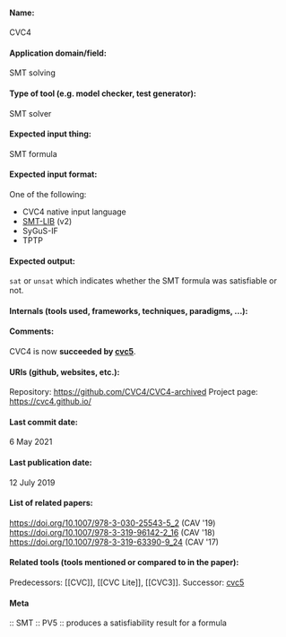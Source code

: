#### Name:
CVC4

#### Application domain/field:
SMT solving

#### Type of tool (e.g. model checker, test generator):
SMT solver

#### Expected input thing:
SMT formula

#### Expected input format:
One of the following:
- CVC4 native input language
- [SMT-LIB](../../../Formats/SMT-LIB.md) (v2)
- SyGuS-IF
- TPTP

#### Expected output:
`sat` or `unsat` which indicates whether the SMT formula was satisfiable or not.

#### Internals (tools used, frameworks, techniques, paradigms, ...):

#### Comments:
CVC4 is now **succeeded by [cvc5](cvc5.md)**.

#### URIs (github, websites, etc.):
Repository: https://github.com/CVC4/CVC4-archived
Project page: https://cvc4.github.io/

#### Last commit date:
6 May 2021

#### Last publication date:
12 July 2019

#### List of related papers:
https://doi.org/10.1007/978-3-030-25543-5_2 (CAV '19)
https://doi.org/10.1007/978-3-319-96142-2_16 (CAV '18)
https://doi.org/10.1007/978-3-319-63390-9_24 (CAV '17)

#### Related tools (tools mentioned or compared to in the paper):
Predecessors: [[CVC]], [[CVC Lite]], [[CVC3]].
Successor: [cvc5](cvc5.md)

#### Meta
:: SMT
:: PV5 :: produces a satisfiability result for a formula